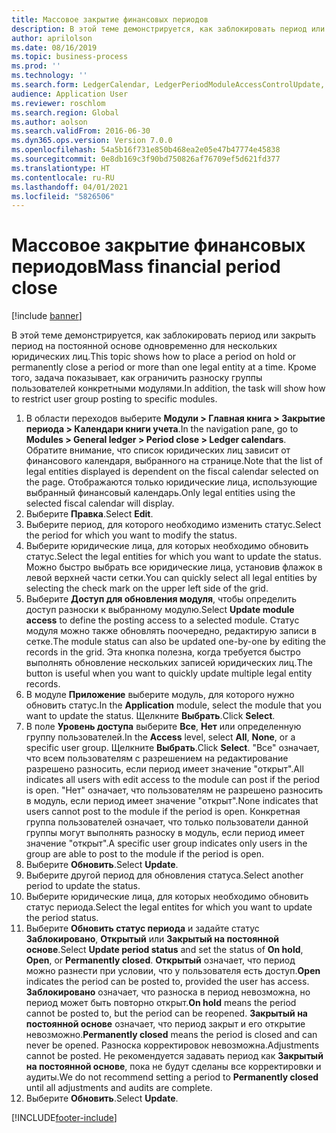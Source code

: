 ```yaml
---
title: Массовое закрытие финансовых периодов
description: В этой теме демонстрируется, как заблокировать период или закрыть период на постоянной основе одновременно для нескольких юридических лиц.
author: aprilolson
ms.date: 08/16/2019
ms.topic: business-process
ms.prod: ''
ms.technology: ''
ms.search.form: LedgerCalendar, LedgerPeriodModuleAccessControlUpdate, SysLookupPicklist, LedgerFiscalCalendarPeriodStatus
audience: Application User
ms.reviewer: roschlom
ms.search.region: Global
ms.author: aolson
ms.search.validFrom: 2016-06-30
ms.dyn365.ops.version: Version 7.0.0
ms.openlocfilehash: 54a5b16f731e850b468ea2e05e47b47774e45838
ms.sourcegitcommit: 0e8db169c3f90bd750826af76709ef5d621fd377
ms.translationtype: HT
ms.contentlocale: ru-RU
ms.lasthandoff: 04/01/2021
ms.locfileid: "5826506"
---
```

# <a name="mass-financial-period-close"></a><span data-ttu-id="33a1d-103">Массовое закрытие финансовых периодов</span><span class="sxs-lookup"><span data-stu-id="33a1d-103">Mass financial period close</span></span>

[!include [banner](../../includes/banner.md)]

<span data-ttu-id="33a1d-104">В этой теме демонстрируется, как заблокировать период или закрыть период на постоянной основе одновременно для нескольких юридических лиц.</span><span class="sxs-lookup"><span data-stu-id="33a1d-104">This topic shows how to place a period on hold or permanently close a period or more than one legal entity at a time.</span></span> <span data-ttu-id="33a1d-105">Кроме того, задача показывает, как ограничить разноску группы пользователей конкретными модулями.</span><span class="sxs-lookup"><span data-stu-id="33a1d-105">In addition, the task will show how to restrict user group posting to specific modules.</span></span>

1. <span data-ttu-id="33a1d-106">В области переходов выберите **Модули > Главная книга > Закрытие периода > Календари книги учета**.</span><span class="sxs-lookup"><span data-stu-id="33a1d-106">In the navigation pane, go to **Modules > General ledger > Period close > Ledger calendars**.</span></span> <span data-ttu-id="33a1d-107">Обратите внимание, что список юридических лиц зависит от финансового календаря, выбранного на странице.</span><span class="sxs-lookup"><span data-stu-id="33a1d-107">Note that the list of legal entities displayed is dependent on the fiscal calendar selected on the page.</span></span> <span data-ttu-id="33a1d-108">Отображаются только юридические лица, использующие выбранный финансовый календарь.</span><span class="sxs-lookup"><span data-stu-id="33a1d-108">Only legal entities using the selected fiscal calendar will display.</span></span>
2. <span data-ttu-id="33a1d-109">Выберите **Правка**.</span><span class="sxs-lookup"><span data-stu-id="33a1d-109">Select **Edit**.</span></span>
3. <span data-ttu-id="33a1d-110">Выберите период, для которого необходимо изменить статус.</span><span class="sxs-lookup"><span data-stu-id="33a1d-110">Select the period for which you want to modify the status.</span></span>
4. <span data-ttu-id="33a1d-111">Выберите юридические лица, для которых необходимо обновить статус.</span><span class="sxs-lookup"><span data-stu-id="33a1d-111">Select the legal entities for which you want to update the status.</span></span> <span data-ttu-id="33a1d-112">Можно быстро выбрать все юридические лица, установив флажок в левой верхней части сетки.</span><span class="sxs-lookup"><span data-stu-id="33a1d-112">You can quickly select all legal entities by selecting the check mark on the upper left side of the grid.</span></span>  
5. <span data-ttu-id="33a1d-113">Выберите **Доступ для обновления модуля**, чтобы определить доступ разноски к выбранному модулю.</span><span class="sxs-lookup"><span data-stu-id="33a1d-113">Select **Update module access** to define the posting access to a selected module.</span></span> <span data-ttu-id="33a1d-114">Статус модуля можно также обновлять поочередно, редактирую записи в сетке.</span><span class="sxs-lookup"><span data-stu-id="33a1d-114">The module status can also be updated one-by-one by editing the records in the grid.</span></span> <span data-ttu-id="33a1d-115">Эта кнопка полезна, когда требуется быстро выполнять обновление нескольких записей юридических лиц.</span><span class="sxs-lookup"><span data-stu-id="33a1d-115">The button is useful when you want to quickly update multiple legal entity records.</span></span>  
6. <span data-ttu-id="33a1d-116">В модуле **Приложение** выберите модуль, для которого нужно обновить статус.</span><span class="sxs-lookup"><span data-stu-id="33a1d-116">In the **Application** module, select the module that you want to update the status.</span></span> <span data-ttu-id="33a1d-117">Щелкните **Выбрать**.</span><span class="sxs-lookup"><span data-stu-id="33a1d-117">Click **Select**.</span></span>
7. <span data-ttu-id="33a1d-118">В поле **Уровень доступа** выберите **Все**, **Нет** или определенную группу пользователей.</span><span class="sxs-lookup"><span data-stu-id="33a1d-118">In the **Access** level, select **All**, **None**, or a specific user group.</span></span> <span data-ttu-id="33a1d-119">Щелкните **Выбрать**.</span><span class="sxs-lookup"><span data-stu-id="33a1d-119">Click **Select**.</span></span> <span data-ttu-id="33a1d-120">"Все" означает, что всем пользователям с разрешением на редактирование разрешено разносить, если период имеет значение "открыт".</span><span class="sxs-lookup"><span data-stu-id="33a1d-120">All indicates all users with edit access to the module can post if the period is open.</span></span> <span data-ttu-id="33a1d-121">"Нет" означает, что пользователям не разрешено разносить в модуль, если период имеет значение "открыт".</span><span class="sxs-lookup"><span data-stu-id="33a1d-121">None indicates that users cannot post to the module if the period is open.</span></span> <span data-ttu-id="33a1d-122">Конкретная группа пользователей означает, что только пользователи данной группы могут выполнять разноску в модуль, если период имеет значение "открыт".</span><span class="sxs-lookup"><span data-stu-id="33a1d-122">A specific user group indicates only users in the group are able to post to the module if the period is open.</span></span>  
8. <span data-ttu-id="33a1d-123">Выберите **Обновить**.</span><span class="sxs-lookup"><span data-stu-id="33a1d-123">Select **Update**.</span></span>
9. <span data-ttu-id="33a1d-124">Выберите другой период для обновления статуса.</span><span class="sxs-lookup"><span data-stu-id="33a1d-124">Select another period to update the status.</span></span>
10. <span data-ttu-id="33a1d-125">Выберите юридические лица, для которых необходимо обновить статус периода.</span><span class="sxs-lookup"><span data-stu-id="33a1d-125">Select the legal entites for which you want to update the period status.</span></span>
11. <span data-ttu-id="33a1d-126">Выберите **Обновить статус периода** и задайте статус **Заблокировано**, **Открытый** или **Закрытый на постоянной основе**.</span><span class="sxs-lookup"><span data-stu-id="33a1d-126">Select **Update period status** and set the status of **On hold**, **Open**, or **Permanently closed**.</span></span> <span data-ttu-id="33a1d-127">**Открытый** означает, что период можно разнести при условии, что у пользователя есть доступ.</span><span class="sxs-lookup"><span data-stu-id="33a1d-127">**Open** indicates the period can be posted to, provided the user has access.</span></span> <span data-ttu-id="33a1d-128">**Заблокировано** означает, что разноска в период невозможна, но период может быть повторно открыт.</span><span class="sxs-lookup"><span data-stu-id="33a1d-128">**On hold** means the period cannot be posted to, but the period can be reopened.</span></span> <span data-ttu-id="33a1d-129">**Закрытый на постоянной основе** означает, что период закрыт и его открытие невозможно.</span><span class="sxs-lookup"><span data-stu-id="33a1d-129">**Permanently closed** means the period is closed and can never be opened.</span></span> <span data-ttu-id="33a1d-130">Разноска корректировок невозможна.</span><span class="sxs-lookup"><span data-stu-id="33a1d-130">Adjustments cannot be posted.</span></span> <span data-ttu-id="33a1d-131">Не рекомендуется задавать период как **Закрытый на постоянной основе**, пока не будут сделаны все корректировки и аудиты.</span><span class="sxs-lookup"><span data-stu-id="33a1d-131">We do not recommend setting a period to **Permanently closed** until all adjustments and audits are complete.</span></span>  
12. <span data-ttu-id="33a1d-132">Выберите **Обновить**.</span><span class="sxs-lookup"><span data-stu-id="33a1d-132">Select **Update**.</span></span>



[!INCLUDE[footer-include](../../../includes/footer-banner.md)]